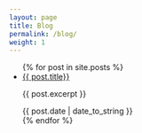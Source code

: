 ```yaml
---
layout: page
title: Blog
permalink: /blog/
weight: 1
---
```


<ul class="post-list">
  {% for post in site.posts %}
    <li>
      <a href="{{ post.url }}">{{ post.title}}</a>
      <p>{{ post.excerpt }}</p>
      <span class="post-meta">{{ post.date | date_to_string }}</span>
    </li>
  {% endfor %}
</ul>